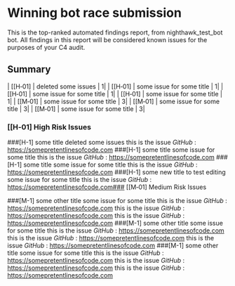 # Winning bot race submission
  This is the top-ranked automated findings report, from nighthawk_test_bot bot. All findings in this report will be considered known issues for the purposes of your C4 audit.

  ## Summary 
| [[H&#x2011;01] | deleted some issues | 1|
| [[H&#x2011;01] | some issue for some title | 1|
| [[H&#x2011;01] | some issue for some title | 1|
| [[H&#x2011;01] | some issue for some title | 1|
| [[M&#x2011;01] | some issue for some title | 3|
| [[M&#x2011;01] | some issue for some title | 3|
| [[M&#x2011;01] | some issue for some title | 3|
### [[H&#x2011;01] High Risk Issues


###[H-1] some title
deleted some issues
this is the issue
*GitHub* : https://somepretentlinesofcode.com
###[H-1] some title
some issue for some title
this is the issue
*GitHub* : https://somepretentlinesofcode.com
###[H-1] some title
some issue for some title
this is the issue
*GitHub* : https://somepretentlinesofcode.com
###[H-1] some new title to test editing
some issue for some title
this is the issue
*GitHub* : https://somepretentlinesofcode.com### [[M&#x2011;01] Medium Risk Issues


###[M-1] some other title
some issue for some title
this is the issue
*GitHub* : https://somepretentlinesofcode.com
this is the issue
*GitHub* : https://somepretentlinesofcode.com
this is the issue
*GitHub* : https://somepretentlinesofcode.com
###[M-1] some other title
some issue for some title
this is the issue
*GitHub* : https://somepretentlinesofcode.com
this is the issue
*GitHub* : https://somepretentlinesofcode.com
this is the issue
*GitHub* : https://somepretentlinesofcode.com
###[M-1] some other title
some issue for some title
this is the issue
*GitHub* : https://somepretentlinesofcode.com
this is the issue
*GitHub* : https://somepretentlinesofcode.com
this is the issue
*GitHub* : https://somepretentlinesofcode.com